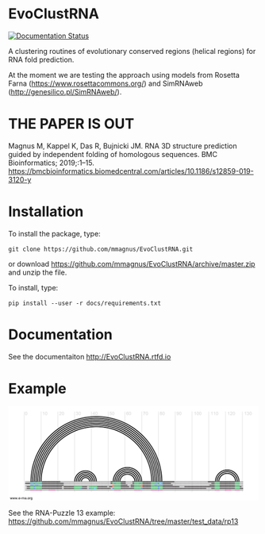 EvoClustRNA
================================================================================

[![Documentation Status](https://readthedocs.org/projects/evoclustrna/badge/?version=latest)](http://evoclustrna.readthedocs.io/en/latest/?badge=latest)

A clustering routines of evolutionary conserved regions (helical regions) for RNA fold prediction.

At the moment we are testing the approach using models from Rosetta Farna (https://www.rosettacommons.org/) and SimRNAweb (http://genesilico.pl/SimRNAweb/).

# THE PAPER IS OUT

Magnus M, Kappel K, Das R, Bujnicki JM. RNA 3D structure prediction guided by independent folding of homologous sequences. BMC Bioinformatics; 2019;:1–15. 
https://bmcbioinformatics.biomedcentral.com/articles/10.1186/s12859-019-3120-y

# Installation
To install the package, type:

    git clone https://github.com/mmagnus/EvoClustRNA.git

or download https://github.com/mmagnus/EvoClustRNA/archive/master.zip and unzip the file.

To install, type:

    pip install --user -r docs/requirements.txt

# Documentation

See the documentaiton <http://EvoClustRNA.rtfd.io>

# Example

![](docs/pngs/rp13_rchie.png)

See the RNA-Puzzle 13 example: <https://github.com/mmagnus/EvoClustRNA/tree/master/test_data/rp13>

